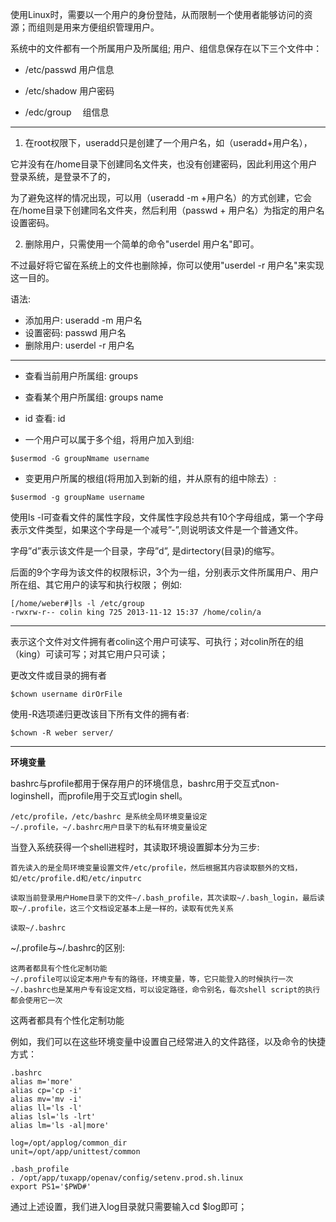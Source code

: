 
使用Linux时，需要以一个用户的身份登陆，从而限制一个使用者能够访问的资源；而组则是用来方便组织管理用户。

系统中的文件都有一个所属用户及所属组; 用户、组信息保存在以下三个文件中：

- /etc/passwd   用户信息

- /etc/shadow  用户密码

- /edc/group 　组信息


---------------------

1. 在root权限下，useradd只是创建了一个用户名，如（useradd+用户名），

它并没有在/home目录下创建同名文件夹，也没有创建密码，因此利用这个用户登录系统，是登录不了的，

为了避免这样的情况出现，可以用（useradd -m +用户名）的方式创建，它会在/home目录下创建同名文件夹，然后利用（passwd + 用户名）为指定的用户名设置密码。

2. 删除用户，只需使用一个简单的命令"userdel 用户名"即可。

不过最好将它留在系统上的文件也删除掉，你可以使用"userdel -r 用户名"来实现这一目的。

语法:

- 添加用户: useradd -m 用户名
- 设置密码: passwd 用户名
- 删除用户: userdel -r 用户名



-----------------------

- 查看当前用户所属组: groups
- 查看某个用户所属组: groups name
- id 查看: id

- 一个用户可以属于多个组，将用户加入到组:

```
$usermod -G groupNmame username
```

- 变更用户所属的根组(将用加入到新的组，并从原有的组中除去）:

```
$usermod -g groupName username
```

使用ls -l可查看文件的属性字段，文件属性字段总共有10个字母组成，第一个字母表示文件类型，如果这个字母是一个减号”-”,则说明该文件是一个普通文件。

字母”d”表示该文件是一个目录，字母”d”, 是dirtectory(目录)的缩写。

后面的9个字母为该文件的权限标识，3个为一组，分别表示文件所属用户、用户所在组、其它用户的读写和执行权限； 例如:

```
[/home/weber#]ls -l /etc/group
-rwxrw-r-- colin king 725 2013-11-12 15:37 /home/colin/a
```

---------------------------

表示这个文件对文件拥有者colin这个用户可读写、可执行；对colin所在的组（king）可读可写；对其它用户只可读；

更改文件或目录的拥有者

```
$chown username dirOrFile
```

使用-R选项递归更改该目下所有文件的拥有者:

```
$chown -R weber server/
```

----------------------

**环境变量**

bashrc与profile都用于保存用户的环境信息，bashrc用于交互式non-loginshell，而profile用于交互式login shell。

```
/etc/profile，/etc/bashrc 是系统全局环境变量设定
~/.profile，~/.bashrc用户目录下的私有环境变量设定
```

当登入系统获得一个shell进程时，其读取环境设置脚本分为三步:

```
首先读入的是全局环境变量设置文件/etc/profile，然后根据其内容读取额外的文档，如/etc/profile.d和/etc/inputrc

读取当前登录用户Home目录下的文件~/.bash_profile，其次读取~/.bash_login，最后读取~/.profile，这三个文档设定基本上是一样的，读取有优先关系

读取~/.bashrc
```

~/.profile与~/.bashrc的区别:

```
这两者都具有个性化定制功能
~/.profile可以设定本用户专有的路径，环境变量，等，它只能登入的时候执行一次
~/.bashrc也是某用户专有设定文档，可以设定路径，命令别名，每次shell script的执行都会使用它一次
```

这两者都具有个性化定制功能

例如，我们可以在这些环境变量中设置自己经常进入的文件路径，以及命令的快捷方式：

```
.bashrc
alias m='more'
alias cp='cp -i'
alias mv='mv -i'
alias ll='ls -l'
alias lsl='ls -lrt'
alias lm='ls -al|more'

log=/opt/applog/common_dir
unit=/opt/app/unittest/common

.bash_profile
. /opt/app/tuxapp/openav/config/setenv.prod.sh.linux
export PS1='$PWD#'
```

通过上述设置，我们进入log目录就只需要输入cd $log即可；
